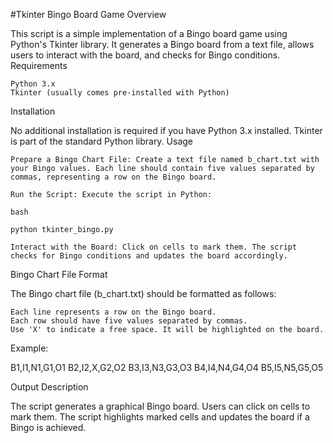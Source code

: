 #Tkinter Bingo Board Game
Overview

This script is a simple implementation of a Bingo board game using Python's Tkinter library. It generates a Bingo board from a text file, allows users to interact with the board, and checks for Bingo conditions.
Requirements

    Python 3.x
    Tkinter (usually comes pre-installed with Python)

Installation

No additional installation is required if you have Python 3.x installed. Tkinter is part of the standard Python library.
Usage

    Prepare a Bingo Chart File: Create a text file named b_chart.txt with your Bingo values. Each line should contain five values separated by commas, representing a row on the Bingo board.

    Run the Script: Execute the script in Python:

    bash

    python tkinter_bingo.py

    Interact with the Board: Click on cells to mark them. The script checks for Bingo conditions and updates the board accordingly.

Bingo Chart File Format

The Bingo chart file (b_chart.txt) should be formatted as follows:

    Each line represents a row on the Bingo board.
    Each row should have five values separated by commas.
    Use 'X' to indicate a free space. It will be highlighted on the board.

Example:

B1,I1,N1,G1,O1
B2,I2,X,G2,O2
B3,I3,N3,G3,O3
B4,I4,N4,G4,O4
B5,I5,N5,G5,O5

Output Description

The script generates a graphical Bingo board. Users can click on cells to mark them. The script highlights marked cells and updates the board if a Bingo is achieved.
